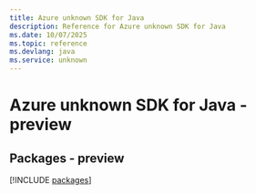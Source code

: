 ```yaml
---
title: Azure unknown SDK for Java
description: Reference for Azure unknown SDK for Java
ms.date: 10/07/2025
ms.topic: reference
ms.devlang: java
ms.service: unknown
---
```

# Azure unknown SDK for Java - preview
## Packages - preview
[!INCLUDE [packages](unknown-index.md)]